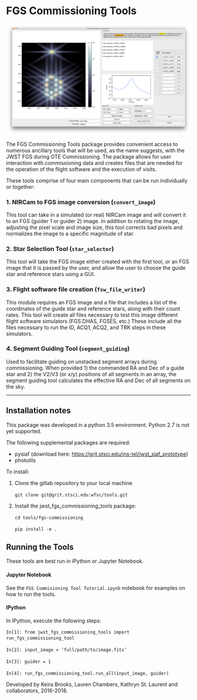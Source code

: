 FGS Commissioning Tools
=======================

![GUI](notebooks/FGSCommTools_GUI.png)

The FGS Commissioning Tools package provides convenient access to  numerous ancillary tools that will be used, as the name suggests, with the JWST FGS during OTE Commissioning. The package allows for user interaction with commissioning data and creates files that are needed for the operation of the flight software and the execution of visits.

These tools comprise of four main components that can be run individually
or together:

### 1. NIRCam to FGS image conversion (``convert_image``)
This tool can take in a simulated (or real) NIRCam image and will convert
it to an FGS (guider 1 or guider 2) image. In addition to rotating the image,
adjusting the pixel scale and image size, this tool corrects bad pixels and
normalizes the image to a specific magnitude of star.


### 2. Star Selection Tool (``star_selector``)
This tool will take the FGS image either created with the first tool, or
an FGS image that it is passed by the user, and allow the user to choose
the guide star and reference stars using a GUI.


### 3. Flight software file creation (``fsw_file_writer``)
This module requires an FGS image and a file that includes a list of the
coordinates of the guide star and reference stars, along with their count
rates. This tool will create all files necessary to test this image different
flight software simulators (FGS DHAS, FGSES, etc.) These include all the
files necessary to run the ID, ACQ1, ACQ2, and TRK steps in these simulators.


### 4. Segment Guiding Tool (``segment_guiding``)
Used to facilitate guiding on unstacked segment arrays during commissioning. When
provided 1) the commanded RA and Dec of a guide star and 2) the V2/V3 (or x/y)
positions of all segments in an array, the segment guiding tool calculates the
effective RA and Dec of all segments on the sky.

------------------

Installation notes
------------------

This package was developed in a python 3.5 environment. Python 2.7 is not yet supported.

The following supplemental packages are required:
* pysiaf (download here: https://grit.stsci.edu/ins-tel/jwst_siaf_prototype)
* photutils

To install:

1) Clone the gitlab repository to your local machine

	`git clone git@grit.stsci.edu:wfsc/tools.git`

2) Install the jwst_fgs_commissioning_tools package:

	`cd tools/fgs-commissioning`

	`pip install -e .`



Running the Tools
-----------------
These tools are best run in IPython or Jupyter Notebook.

#### Jupyter Notebook
See the `FGS Commisioning Tool Tutorial.ipynb` notebook for examples on how to run the tools.

#### IPython
In IPython, execute the following steps:

```
In[1]: from jwst_fgs_commissioning_tools import run_fgs_commissioning_tool

In[2]: input_image = ‘full/path/to/image.fits’

In[3]: guider = 1

In[4]: run_fgs_commissioning_tool.run_all(input_image, guider)
```

Developed by Keira Brooks, Lauren Chambers, Kathryn St. Laurent and collaborators, 2016-2018.
